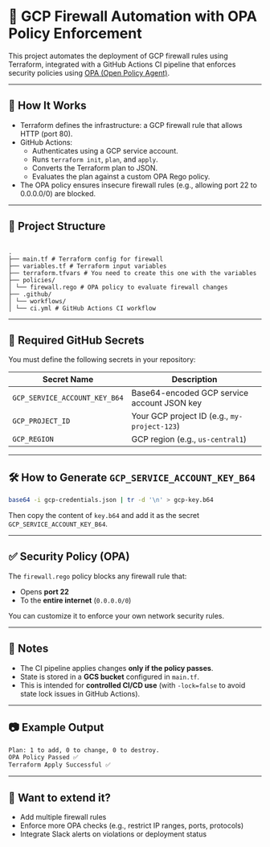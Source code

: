 # 🚀 GCP Firewall Automation with OPA Policy Enforcement

This project automates the deployment of GCP firewall rules using Terraform, integrated with a GitHub Actions CI pipeline that enforces security policies using [OPA (Open Policy Agent)](https://www.openpolicyagent.org/).

---

## 🧩 How It Works

- Terraform defines the infrastructure: a GCP firewall rule that allows HTTP (port 80).
- GitHub Actions:
  - Authenticates using a GCP service account.
  - Runs `terraform init`, `plan`, and `apply`.
  - Converts the Terraform plan to JSON.
  - Evaluates the plan against a custom OPA Rego policy.
- The OPA policy ensures insecure firewall rules (e.g., allowing port 22 to 0.0.0.0/0) are blocked.

---

## 📂 Project Structure

```

.
├── main.tf # Terraform config for firewall
├── variables.tf # Terraform input variables
├── terraform.tfvars # You need to create this one with the variables
├── policies/
│ └── firewall.rego # OPA policy to evaluate firewall changes
├── .github/
│ └── workflows/
│ └── ci.yml # GitHub Actions CI workflow

```

---

## 🔐 Required GitHub Secrets

You must define the following secrets in your repository:

| Secret Name                   | Description                                  |
| ----------------------------- | -------------------------------------------- |
| `GCP_SERVICE_ACCOUNT_KEY_B64` | Base64-encoded GCP service account JSON key  |
| `GCP_PROJECT_ID`              | Your GCP project ID (e.g., `my-project-123`) |
| `GCP_REGION`                  | GCP region (e.g., `us-central1`)             |

---

## 🛠️ How to Generate `GCP_SERVICE_ACCOUNT_KEY_B64`

```bash
base64 -i gcp-credentials.json | tr -d '\n' > gcp-key.b64
```

Then copy the content of `key.b64` and add it as the secret `GCP_SERVICE_ACCOUNT_KEY_B64`.

---

## ✅ Security Policy (OPA)

The `firewall.rego` policy blocks any firewall rule that:

- Opens **port 22**
- To the **entire internet** (`0.0.0.0/0`)

You can customize it to enforce your own network security rules.

---

## 📌 Notes

- The CI pipeline applies changes **only if the policy passes**.
- State is stored in a **GCS bucket** configured in `main.tf`.
- This is intended for **controlled CI/CD use** (with `-lock=false` to avoid state lock issues in GitHub Actions).

---

## 📷 Example Output

```bash
Plan: 1 to add, 0 to change, 0 to destroy.
OPA Policy Passed ✅
Terraform Apply Successful ✅
```

---

## 💬 Want to extend it?

- Add multiple firewall rules
- Enforce more OPA checks (e.g., restrict IP ranges, ports, protocols)
- Integrate Slack alerts on violations or deployment status
